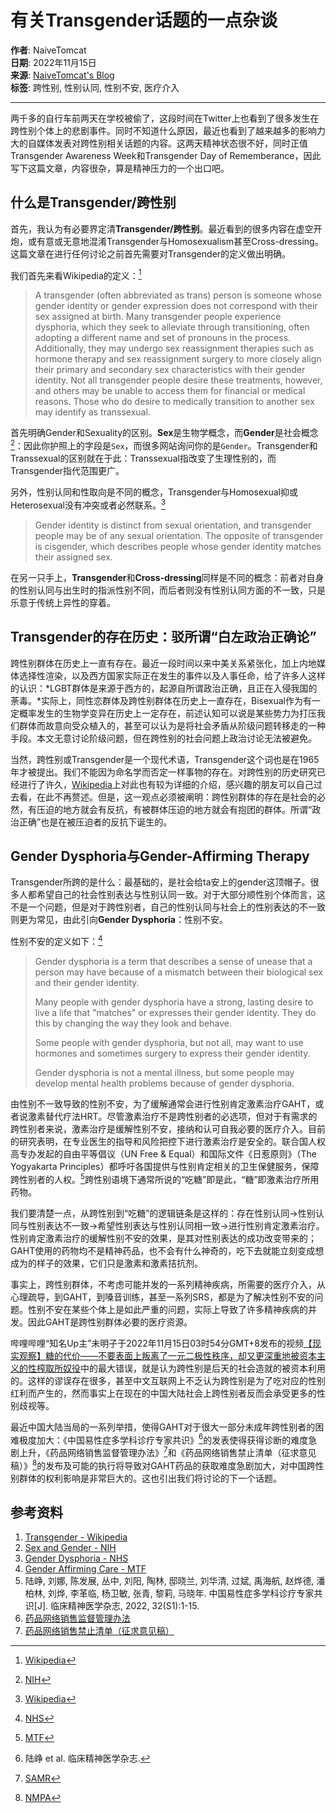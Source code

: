# 有关Transgender话题的一点杂谈

**作者**: NaiveTomcat  
**日期**: 2022年11月15日  
**来源**: [NaiveTomcat's Blog](https://blog.naivetomcat.cn)  
**标签**: 跨性别, 性别认同, 性别不安, 医疗介入  

---

两千多的自行车前两天在学校被偷了，这段时间在Twitter上也看到了很多发生在跨性别个体上的悲剧事件。同时不知道什么原因，最近也看到了越来越多的影响力大的自媒体发表对跨性别相关话题的内容。这两天精神状态很不好，同时正值Transgender Awareness Week和Transgender Day of Rememberance，因此写下这篇文章，内容很杂，算是精神压力的一个出口吧。

## 什么是Transgender/跨性别

首先，我认为有必要界定清**Transgender/跨性别**。最近看到的很多内容在虚空开炮，或有意或无意地混淆Transgender与Homosexualism甚至Cross-dressing。这篇文章在进行任何讨论之前首先需要对Transgender的定义做出明确。

我们首先来看Wikipedia的定义：[^1]

> A transgender (often abbreviated as trans) person is someone whose gender identity or gender expression does not correspond with their sex assigned at birth. Many transgender people experience dysphoria, which they seek to alleviate through transitioning, often adopting a different name and set of pronouns in the process. Additionally, they may undergo sex reassignment therapies such as hormone therapy and sex reassignment surgery to more closely align their primary and secondary sex characteristics with their gender identity. Not all transgender people desire these treatments, however, and others may be unable to access them for financial or medical reasons. Those who do desire to medically transition to another sex may identify as transsexual.

首先明确Gender和Sexuality的区别。**Sex**是生物学概念，而**Gender**是社会概念[^2]：因此你护照上的字段是`Sex`，而很多网站询问你的是`Gender`。Transgender和Transsexual的区别就在于此：Transsexual指改变了生理性别的，而Transgender指代范围更广。

另外，性别认同和性取向是不同的概念，Transgender与Homosexual抑或Heterosexual没有冲突或者必然联系。[^1:1]

> Gender identity is distinct from sexual orientation, and transgender people may be of any sexual orientation. The opposite of transgender is cisgender, which describes people whose gender identity matches their assigned sex.

在另一只手上，**Transgender**和**Cross-dressing**同样是不同的概念：前者对自身的性别认同与出生时的指派性别不同，而后者则没有性别认同方面的不一致，只是乐意于传统上异性的穿着。

## Transgender的存在历史：驳所谓“白左政治正确论”

跨性别群体在历史上一直有存在。最近一段时间以来中美关系紧张化，加上内地媒体选择性渲染，以及西方国家实际正在发生的事件以及人事任命，给了许多人这样的认识：*LGBT群体是来源于西方的，起源自所谓政治正确，且正在入侵我国的荼毒。*实际上，同性恋群体及跨性别群体在历史上一直存在，Bisexual作为有一定概率发生的生物学变异在历史上一定存在，前述认知可以说是某些势力为打压我们群体而故意向受众植入的，甚至可以认为是将社会矛盾从阶级问题转移走的一种手段。本文无意讨论阶级问题，但在跨性别的社会问题上政治讨论无法被避免。

当然，跨性别或Transgender是一个现代术语，Transgender这个词也是在1965年才被提出。我们不能因为命名学而否定一样事物的存在。对跨性别的历史研究已经进行了许久，[Wikipedia](https://en.wikipedia.org/wiki/Transgender_history)上对此也有较为详细的介绍，感兴趣的朋友可以自己过去看，在此不再赘述。但是，这一观点必须被阐明：跨性别群体的存在是社会的必然，有压迫的地方就会有反抗，有被群体压迫的地方就会有抱团的群体。所谓“政治正确”也是在被压迫者的反抗下诞生的。

## Gender Dysphoria与Gender-Affirming Therapy

Transgender所跨的是什么：最基础的，是社会给ta安上的gender这顶帽子。很多人都希望自己的社会性别表达与性别认同一致。对于大部分顺性别个体而言，这不是一个问题，但是对于跨性别者，自己的性别认同与社会上的性别表达的不一致则更为常见，由此引向**Gender Dysphoria**：性别不安。

性别不安的定义如下：[^3]

> Gender dysphoria is a term that describes a sense of unease that a person may have because of a mismatch between their biological sex and their gender identity.
>
> Many people with gender dysphoria have a strong, lasting desire to live a life that "matches" or expresses their gender identity. They do this by changing the way they look and behave.
>
> Some people with gender dysphoria, but not all, may want to use hormones and sometimes surgery to express their gender identity.
>
> Gender dysphoria is not a mental illness, but some people may develop mental health problems because of gender dysphoria.

由性别不一致导致的性别不安，为了缓解通常会进行性别肯定激素治疗GAHT，或者说激素替代疗法HRT。尽管激素治疗不是跨性别者的必选项，但对于有需求的跨性别者来说，激素治疗是缓解性别不安，接纳和认可自我必要的医疗介入。目前的研究表明，在专业医生的指导和风险把控下进行激素治疗是安全的。联合国人权高专办发起的自由平等倡议（UN Free & Equal）和国际文件《日惹原则》（The Yogyakarta Principles）都呼吁各国提供与性别肯定相关的卫生保健服务，保障跨性别者的人权。[^4]跨性别语境下通常所说的“吃糖”即是此，“糖”即激素治疗所用药物。

我们要清楚一点，从跨性别到“吃糖”的逻辑链条是这样的：存在性别认同->性别认同与性别表达不一致->希望性别表达与性别认同相一致->进行性别肯定激素治疗。性别肯定激素治疗的缓解性别不安的效果，是其对性别表达的成功改变带来的；GAHT使用的药物均不是精神药品，也不会有什么神奇的，吃下去就能立刻变成想成为的样子的效果，它们只是激素和激素拮抗剂。

事实上，跨性别群体，不考虑可能并发的一系列精神疾病，所需要的医疗介入，从心理疏导，到GAHT，到嗓音训练，甚至一系列SRS，都是为了解决性别不安的问题。性别不安在某些个体上是如此严重的问题，实际上导致了许多精神疾病的并发。因此GAHT是跨性别群体必要的医疗资源。

哔哩哔哩“知名Up主”未明子于2022年11月15日03时54分GMT+8发布的视频[【现实观察】糖的代价——不要表面上叛离了一元二极性秩序，却又更深重地被资本主义的性榨取所奴役](https://www.bilibili.com/video/BV1kG4y1x7yW)中的最大错误，就是认为跨性别是后天的社会造就的被资本利用的。这样的谬误存在很多，甚至中文互联网上不乏认为跨性别是为了吃对应的性别红利而产生的，然而事实上在现在的中国大陆社会上跨性别者反而会承受更多的性别歧视等。

最近中国大陆当局的一系列举措，使得GAHT对于很大一部分未成年跨性别者的困难极度加大：《中国易性症多学科诊疗专家共识》[^5]的发表使得获得诊断的难度急剧上升，《药品网络销售监督管理办法》[^6]和《药品网络销售禁止清单（征求意见稿）》[^7]的发布及可能的执行将导致对GAHT药品的获取难度急剧加大，对中国跨性别群体的权利影响是非常巨大的。这也引出我们将讨论的下一个话题。

## 参考资料

1. [Transgender - Wikipedia](https://en.wikipedia.org/wiki/Transgender)  
2. [Sex and Gender - NIH](https://newsinhealth.nih.gov/2016/05/sex-gender)  
3. [Gender Dysphoria - NHS](https://www.nhs.uk/conditions/gender-dysphoria/)  
4. [Gender Affirming Care - MTF](https://mtf.wiki/zh-cn/docs/medicine/overview/)  
5. 陆峥, 刘娜, 陈发展, 丛中, 刘阳, 陶林, 邸晓兰, 刘华清, 过斌, 禹海航, 赵烨德, 潘柏林, 刘烨, 李革临, 杨卫敏, 张青, 黎莉, 马晓年. 中国易性症多学科诊疗专家共识\[J\]. 临床精神医学杂志, 2022, 32(S1):1-15.  
6. [药品网络销售监督管理办法](https://gkml.samr.gov.cn/nsjg/fgs/202209/t20220901_349742.html)  
7. [药品网络销售禁止清单（征求意见稿）](https://www.nmpa.gov.cn/xxgk/zhqyj/zhqyjyp/20221103155815144.html)

[^1]: [Wikipedia](https://en.wikipedia.org/wiki/Transgender)
[^1:1]: [Wikipedia](https://en.wikipedia.org/wiki/Transgender)
[^2]: [NIH](https://newsinhealth.nih.gov/2016/05/sex-gender)
[^3]: [NHS](https://www.nhs.uk/conditions/gender-dysphoria/)
[^4]: [MTF](https://mtf.wiki/zh-cn/docs/medicine/overview/)
[^5]: 陆峥 et al. 临床精神医学杂志.
[^6]: [SAMR](https://gkml.samr.gov.cn/nsjg/fgs/202209/t20220901_349742.html)
[^7]: [NMPA](https://www.nmpa.gov.cn/xxgk/zhqyj/zhqyjyp/20221103155815144.html)